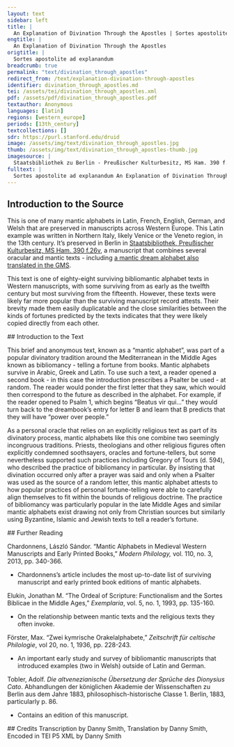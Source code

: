 ```yaml
---
layout: text
sidebar: left
title: |
  An Explanation of Divination Through the Apostles | Sortes apostolite ad explanandum
engtitle: |
  An Explanation of Divination Through the Apostles
origtitle: |
  Sortes apostolite ad explanandum
breadcrumb: true
permalink: "text/divination_through_apostles"
redirect_from: /text/explanation-divination-through-apostles
identifier: divination_through_apostles.md
tei: /assets/tei/divination_through_apostles.xml
pdf: /assets/pdf/divination_through_apostles.pdf
textauthor: Anonymous
languages: [latin]
regions: [western_europe]
periods: [13th_century]
textcollections: []
sdr: https://purl.stanford.edu/druid 
image: /assets/img/text/divination_through_apostles.jpg
thumb: /assets/img/text/divination_through_apostles-thumb.jpg
imagesource: |
  Staatsbibliothek zu Berlin - Preußischer Kulturbesitz, MS Ham. 390 f.26v [Public Domain]
fulltext: |
  Sortes apostolite ad explanandum An Explanation of Divination Through the Apostles Si de aliqua re sire uolueris hoc modo sire poteris. If you would like to know of any thing, you will be able to in this way. Inprimis cantent  First a psalm is to be sung as a prayer to the Lord. deuota mente. Ut dominus  The mind having thus been dedicated, the Lord reveals what you ask. Postea aperiat psalterium. et prima litera que tibi aparuerit  Afterward, open a psalter and consider the first letter that will appear to you and you will see what you seek: ¶ .A. significat uitam siue potestatem: ¶ .A. signifies alternatively life or power: ¶ .B. significat potestatem in populo: ¶ .B. signifies power over people: ¶ .C. significat mortem uiri: ¶ .C. signifies a man’s death: ¶ .D. significat conturbacionem vel mortem: ¶ .D. signifies sickness or death: ¶ .E. significat letitiam: ¶ .E. signifies joy: ¶ .F. significat nobilitatem: ¶ .F. signifies renown: ¶ .G significat unius hominis occisionis: ¶ .G. signifies the murder of a man: ¶ .H. significat femine occisionis: ¶ .H. signifies a murdered woman: ¶ .I. significat bonam  ¶ .I. signifies good life: ¶ K. significat iamnem  ¶ .K. signifies vain ¶ .L. significat gaudium: ¶ .L. signifies delight: ¶ .M. significat medio: ¶ .M. signifies division: ¶ .N. significat reuisitacionem: ¶ .N. signifies a reappearance: ¶ .O. significat dure potestatem: ¶ .O. signifes harsh power: ¶ .P. significat omnem salutem: ¶ .P. signifies complete health: ¶ .Q. significat vitam uel cautelam: ¶ .Q. signifies life or caution. ¶ .R. significat restitutum uel uulneratum: ¶ .R. signifies recovery or injury: ¶ .S. significat anum  ¶ .S. signifies a healthy year: ¶ .T. significat iracundiam uel munitionem: ¶ .T. signifies temper or defensiveness: ¶ .V. significat mortem: ¶ .V. signifies death: ¶ .X. significat parentes obliuionem: ¶ .X. signifies forgiving parents:  Quicquid tibi volueris ut eunte pecunie augmentum. Thus whatever you would want, like having more money, has come about. 
--- 
```

## Introduction to the Source 
<p>This is one of many mantic alphabets in Latin, French, English, German, and Welsh that are preserved in manuscripts across Western Europe. This Latin example was written in Northern Italy, likely Venice or the Veneto region, in the 13th century. It’s preserved in Berlin in <a href="https://digital.staatsbibliothek-berlin.de/werkansicht?PPN=PPN679690611&view=overview-toc&PHYSID=PHYS_0060&DMDID=DMDLOG_0001">Staatsbibliothek, Preußischer Kulturbesitz, MS Ham. 390 f.26v</a>, a manuscript that combines several oracular and mantic texts - including <a href="https://www.google.com/url?q=https://sourcebook.stanford.edu/text/explanation-dreams&sa=D&ust=1595424678642000&usg=AFQjCNFkDhjiZugmFBpsbsIoawtPttsWAA">a mantic dream alphabet also translated in the GMS</a>.</p> <p>This text is one of eighty-eight surviving bibliomantic alphabet texts in Western manuscripts, with some surviving from as early as the twelfth century but most surviving from the fifteenth. However, these texts were likely far more popular than the surviving manuscript record attests. Their brevity made them easily duplicatable and the close similarities between the kinds of fortunes predicted by the texts indicates that they were likely copied directly from each other.</p>
## Introduction to the Text 
<p>This brief and anonymous text, known as a “mantic alphabet”, was part of a popular divinatory tradition around the Mediterranean in the Middle Ages known as bibliomancy - telling a fortune from books. Mantic alphabets survive in Arabic, Greek and Latin. To use such a text, a reader opened a second book - in this case the introduction prescribes a Psalter be used - at random. The reader would ponder the first letter that they saw, which would then correspond to the future as described in the alphabet. For example, if the reader opened to Psalm 1, which begins “Beatus vir qui...” they would turn back to the dreambook’s entry for letter B and learn that B predicts that they will have “power over people.”</p> <p>As a personal oracle that relies on an explicitly religious text as part of its divinatory process, mantic alphabets like this one combine two seemingly incongruous traditions. Priests, theologians and other religious figures often explicitly condemned soothsayers, oracles and fortune-tellers, but some nevertheless supported such practices including Gregory of Tours (d. 594), who described the practice of bibliomancy in particular. By insisting that divination occurred only after a prayer was said and only when a Psalter was used as the source of a random letter, this mantic alphabet attests to how popular practices of personal fortune-telling were able to carefully align themselves to fit within the bounds of religious doctrine. The practice of bibliomancy was particularly popular in the late Middle Ages and similar mantic alphabets exist drawing not only from Christian sources but similarly using Byzantine, Islamic and Jewish texts to tell a reader’s fortune.</p>
## Further Reading 
<p dir="ltr" id="docs-internal-guid-a3d51229-7fff-e559-c5cd-05ee16624c40">Chardonnens, László Sándor. “Mantic Alphabets in Medieval Western Manuscripts and Early Printed Books,” <em>Modern Philology,</em> vol. 110, no. 3, 2013, pp. 340-366.</p> <ul> <li dir="ltr"> <p dir="ltr" role="presentation">Chardonnens’s article includes the most up-to-date list of surviving manuscript and early printed book editions of mantic alphabets.</p> </li> </ul> <p dir="ltr">Elukin, Jonathan M. “The Ordeal of Scripture: Functionalism and the Sortes Biblicae in the Middle Ages,” <em>Exemplaria</em>, vol. 5, no. 1, 1993, pp. 135-160.</p> <ul dir="ltr"> <li>On the relationship between mantic texts and the religious texts they often invoke.</li> </ul> <p dir="ltr">Förster, Max. “Zwei kymrische Orakelalphabete,” <em>Zeitschrift für celtische Philologie</em>, vol 20, no. 1, 1936, pp. 228-243.</p> <ul> <li dir="ltr"> <p dir="ltr" role="presentation">An important early study and survey of bibliomantic manuscripts that introduced examples (two in Welsh) outside of Latin and German.</p> </li> </ul> <p dir="ltr">Tobler, Adolf. <em>Die altvenezianische Übersetzung der Sprüche des Dionysius Cato</em>. Abhandlungen der königlichen Akademie der Wissenschaften zu Berlin aus dem Jahre 1883, philosophisch-historische Classe 1. Berlin, 1883, particularly p. 86.</p> <ul> <li dir="ltr"> <p dir="ltr" role="presentation">Contains an edition of this manuscript.</p> </li> </ul>
## Credits
Transcription by Danny Smith, Translation by Danny Smith, Encoded in TEI P5 XML by Danny Smith
